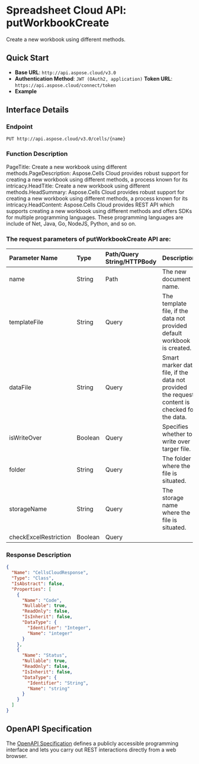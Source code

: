 
# **Spreadsheet Cloud API: putWorkbookCreate**

Create a new workbook using different methods. 


## **Quick Start**

- **Base URL**: `http://api.aspose.cloud/v3.0`
- **Authentication Method**: `JWT (OAuth2, application)`  **Token URL**: `https://api.aspose.cloud/connect/token`
- **Example** 

## **Interface Details**

### **Endpoint** 

```
PUT http://api.aspose.cloud/v3.0/cells/{name}
```
### **Function Description**
PageTitle:  Create a new workbook using different methods.PageDescription: Aspose.Cells Cloud provides robust support for creating a new workbook using different methods, a process known for its intricacy.HeadTitle: Create a new workbook using different methods.HeadSummary: Aspose.Cells Cloud provides robust support for creating a new workbook using different methods, a process known for its intricacy.HeadContent: Aspose.Cells Cloud provides REST API which supports creating a new workbook using different methods and offers SDKs for multiple programming languages. These programming languages are include of Net, Java, Go, NodeJS, Python, and so on.

### The request parameters of **putWorkbookCreate** API are: 

| Parameter Name | Type | Path/Query String/HTTPBody | Description | 
| :- | :- | :- |:- | 
|name|String|Path|The new document name.|
|templateFile|String|Query|The template file, if the data not provided default workbook is created.|
|dataFile|String|Query|Smart marker data file, if the data not provided the request content is checked for the data.|
|isWriteOver|Boolean|Query|Specifies whether to write over targer file.|
|folder|String|Query|The folder where the file is situated.|
|storageName|String|Query|The storage name where the file is situated.|
|checkExcelRestriction|Boolean|Query||

### **Response Description**
```json
{
  "Name": "CellsCloudResponse",
  "Type": "Class",
  "IsAbstract": false,
  "Properties": [
    {
      "Name": "Code",
      "Nullable": true,
      "ReadOnly": false,
      "IsInherit": false,
      "DataType": {
        "Identifier": "Integer",
        "Name": "integer"
      }
    },
    {
      "Name": "Status",
      "Nullable": true,
      "ReadOnly": false,
      "IsInherit": false,
      "DataType": {
        "Identifier": "String",
        "Name": "string"
      }
    }
  ]
}
```


## OpenAPI Specification

The [OpenAPI Specification](https://reference.aspose.cloud/cells/#/WorkbookController/PutWorkbookCreate) defines a publicly accessible programming interface and lets you carry out REST interactions directly from a web browser.
